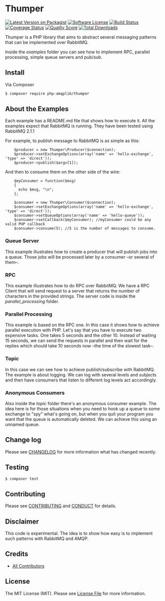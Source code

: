 # Thumper

[![Latest Version on Packagist][ico-version]][link-packagist]
[![Software License][ico-license]](LICENSE.md)
[![Build Status][ico-travis]][link-travis]
[![Coverage Status][ico-scrutinizer]][link-scrutinizer]
[![Quality Score][ico-code-quality]][link-code-quality]
[![Total Downloads][ico-downloads]][link-downloads]

Thumper is a PHP library that aims to abstract several messaging patterns that can be implemented over RabbitMQ.

Inside the _examples_ folder you can see how to implement RPC, parallel processing, simple queue servers and pub/sub.

## Install

Via Composer

``` bash
$ composer require php-amqplib/thumper
```

## About the Examples

Each example has a README.md file that shows how to execute it. All the examples expect that RabbitMQ is running. They have been tested using RabbitMQ 2.1.1

For example, to publish message to RabbitMQ is as simple as this:

		$producer = new Thumper\Producer($connection);
		$producer->setExchangeOptions(array('name' => 'hello-exchange', 'type' => 'direct'));
		$producer->publish($argv[1]);

And then to consume them on the other side of the wire:

		$myConsumer = function($msg)
		{
		  echo $msg, "\n";
		};

		$consumer = new Thumper\Consumer($connection);
		$consumer->setExchangeOptions(array('name' => 'hello-exchange', 'type' => 'direct'));
		$consumer->setQueueOptions(array('name' => 'hello-queue'));
		$consumer->setCallback($myConsumer); //myConsumer could be any valid PHP callback
		$consumer->consume(5); //5 is the number of messages to consume.

### Queue Server

This example illustrates how to create a producer that will publish jobs into a queue. Those jobs will be processed later by a consumer –or several of them–.

### RPC

This example illustrates how to do RPC over RabbitMQ. We have a RPC Client that will send request to a server that returns the number of characters in the provided strings. The server code is inside the _parallel\_processing_ folder.

### Parallel Processing

This example is based on the RPC one. In this case it shows how to achieve parallel execution with PHP. Let's say that you have to execute two expensive tasks. One takes 5 seconds and the other 10. Instead of waiting 15 seconds, we can send the requests in parallel and then wait for the replies which should take 10 seconds now –the time of the slowest task–.

### Topic

In this case we can see how to achieve publish/subscribe with RabbitMQ. The example is about logging. We can log with several levels and subjects and then have consumers that listen to different log levels act accordingly.

### Anonymous Consumers

Also inside the _topic_ folder there's an anonymous consumer example. The idea here is for those situations when you need to hook up a queue to some exchange to "spy" what's going on, but when you quit your program you want that the queue is automatically deleted. We can achieve this using an unnamed queue.

## Change log

Please see [CHANGELOG](CHANGELOG.md) for more information what has changed recently.

## Testing

``` bash
$ composer test
```

## Contributing

Please see [CONTRIBUTING](CONTRIBUTING.md) and [CONDUCT](CONDUCT.md) for details.

## Disclaimer

This code is experimental. The idea is to show how easy is to implement such patterns with RabbitMQ and AMQP.

## Credits

- [All Contributors][link-contributors]

## License

The MIT License (MIT). Please see [License File](LICENSE.md) for more information.

[ico-version]: https://img.shields.io/packagist/v/php-amqplib/thumper.svg?style=flat-square
[ico-license]: https://img.shields.io/badge/license-MIT-brightgreen.svg?style=flat-square
[ico-travis]: https://img.shields.io/travis/php-amqplib/Thumper/master.svg?style=flat-square
[ico-scrutinizer]: https://img.shields.io/scrutinizer/coverage/g/php-amqplib/Thumper.svg?style=flat-square
[ico-code-quality]: https://img.shields.io/scrutinizer/g/php-amqplib/Thumper.svg?style=flat-square
[ico-downloads]: https://img.shields.io/packagist/dt/php-amqplib/thumper.svg?style=flat-square

[link-packagist]: https://packagist.org/packages/php-amqplib/Thumper
[link-travis]: https://travis-ci.org/php-amqplib/Thumper
[link-scrutinizer]: https://scrutinizer-ci.com/g/php-amqplib/Thumper/code-structure
[link-code-quality]: https://scrutinizer-ci.com/g/php-amqplib/Thumper
[link-downloads]: https://packagist.org/packages/php-amqplib/thumper
[link-author]: https://github.com/:author_username
[link-contributors]: ../../contributors
